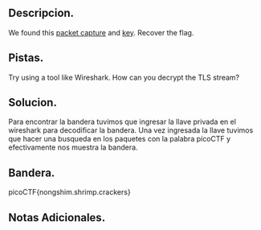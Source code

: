 ## Descripcion.
We found this [packet capture](https://jupiter.challenges.picoctf.org/static/0c84d3636dd088d9fe4efd5d0d869a06/capture.pcap) and [key](https://jupiter.challenges.picoctf.org/static/0c84d3636dd088d9fe4efd5d0d869a06/picopico.key). Recover the flag.

## Pistas.
Try using a tool like Wireshark.
How can you decrypt the TLS stream?

## Solucion.
Para encontrar la bandera tuvimos que ingresar la llave privada en el wireshark para decodificar la bandera.
Una vez ingresada la llave tuvimos que hacer una busqueda en los paquetes con la palabra pícoCTF y efectivamente nos muestra la bandera.

## Bandera.
picoCTF{nongshim.shrimp.crackers}

## Notas Adicionales.

